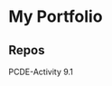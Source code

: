# My Portfolio
## Repos
<a ref="[https://github.com/bmela11/PCDE-Activity-9.1]"> PCDE-Activity 9.1 </a>
